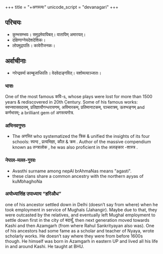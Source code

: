 +++
title = "+अगस्त्यः"
unicode_script = "devanagari"
+++

## परिचयः
- कुम्भसम्भवः। समुद्रमेवापिबत्। वातापिम् अमारयत्।
- दक्षिणाग्नेयदेशदेशिकः। 
- लोपमुद्रापतिः। कावेरीजनकः।

## अर्वाचीनाः
- नरेन्द्रवर्मा काम्बूजाधिपतिः। वेदवेदाङ्गवित्। यशोमत्याञ्जातः। 

### भासः
One of the most famous कवि-s, whose plays were lost for more than 1500 years & rediscovered in 20th Century. Some of his famous works: स्वप्नवासवदत्तम्, प्रतिज्ञायौगन्धरायणम्, अविमारकम्, प्रतिमानाटकम्, पञ्चरात्रम्, ऊरुभङ्गम् and कर्णभारम्; a brilliant gem of अगस्त्यगोत्र.

### अभिनवगुप्तः
- The अगस्ति who systematized the त्रिक & unified the insights of its four schools: स्पन्द , प्रत्यभिज्ञा, कौल & क्रम . Author of the massive compendium known as तन्त्रालोक , he was also proficient in the अलङ्कार -शास्त्र .

### नेपाल-मल्ल-गुरवः
- Avasthi surname among nepAl brAhmaNas means "agasti".
-  these clans share a common ancestry with the northern ayyas of kuMbhaghoNa

### अयोध्यासिंह उपाध्याय “हरिऔध”
one of his ancestor settled down in Delhi (doesn’t say from where) when he took employment in service of Mughals (Jahangir). Maybe due to that, they were outcasted by the relatives, and eventually left Mughal employment to settle down first in the city of बदायूँ, then next generation moved towards Kashi and then Azamgarh (from where Rahul Sankrityayan also was). One of his ancestors had some fame as a scholar and teacher of Nyaya, wrote scholarly works. He doesn’t say where they were from before 1600s though. He himself was born in Azamgarh in eastern UP and lived all his life in and around Kashi. He taught at BHU.